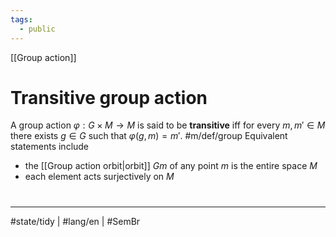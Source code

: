 ```yaml
---
tags:
  - public
---
```

[[Group action]]
# Transitive group action

A group action $\varphi : G \times M \to M$ is said to be **transitive** iff for every $m, m' \in M$ there exists $g \in G$ such that $\varphi(g,m) = m'$. #m/def/group 
Equivalent statements include

- the [[Group action orbit|orbit]] $Gm$ of any point $m$ is the entire space $M$
- each element acts surjectively on $M$

#
---
#state/tidy | #lang/en | #SemBr
